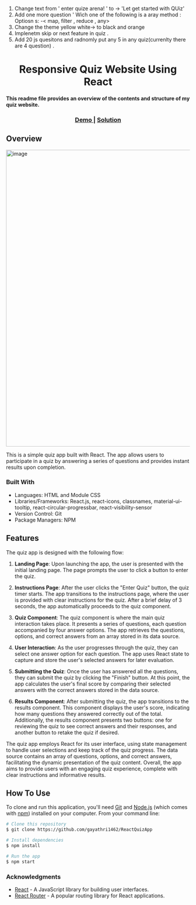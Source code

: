 
1. Change text from ' enter quize arena!  ' to -> 'Let get started with QUiz'
2. Add one more question ' Wich one of the following is a aray method : Optiosn s: -< map, filter , reduce , any>
3. Change  the theme yellow white-> to black and orange  
4. Implenetm skip or  next  feature in quiz .
5. Add 20 js quesitons and radnomly put any 5 in any quiz(currenlty there are 4 question) .

<h1 align="center">Responsive Quiz Website Using React</h1>
<h4>This readme file provides an overview of the contents and structure of my quiz website.</h4>
<div align="center">
  <h3>
    <a href="https://jp3jmn.csb.app/" target="_blank" rel=“noreferrer”>
      Demo
    </a>
    <span> | </span>
    <a href="https://codesandbox.io/s/quizapp-jp3jmn" target="_blank" rel=“noreferrer”>
      Solution
    </a>
  </h3>
</div>

<!-- OVERVIEW -->

## Overview
<img width="811" alt="image" src="https://github.com/gayathri1462/ReactQuizApp/assets/42805318/dd51020f-58ca-48e8-9c0b-b93a83043cc8">
<p>This is a simple quiz app built with React. The app allows users to participate in a quiz by answering a series of questions and provides instant results upon completion.</p>

### Built With
- Languages: HTML and Module CSS
- Libraries/Frameworks: React.js, react-icons, classnames, material-ui-tooltip, react-circular-progressbar, react-visibility-sensor
- Version Control: Git 
- Package Managers: NPM

## Features

The quiz app is designed with the following flow:

1. **Landing Page**: Upon launching the app, the user is presented with the initial landing page. The page prompts the user to click a button to enter the quiz.

2. **Instructions Page**: After the user clicks the "Enter Quiz" button, the quiz timer starts. The app transitions to the instructions page, where the user is provided with clear instructions for the quiz. After a brief delay of 3 seconds, the app automatically proceeds to the quiz component.

3. **Quiz Component**: The quiz component is where the main quiz interaction takes place. It presents a series of questions, each question accompanied by four answer options. The app retrieves the questions, options, and correct answers from an array stored in its data source.

4. **User Interaction**: As the user progresses through the quiz, they can select one answer option for each question. The app uses React state to capture and store the user's selected answers for later evaluation.

5. **Submitting the Quiz**: Once the user has answered all the questions, they can submit the quiz by clicking the "Finish" button. At this point, the app calculates the user's final score by comparing their selected answers with the correct answers stored in the data source.

6. **Results Component**: After submitting the quiz, the app transitions to the results component. This component displays the user's score, indicating how many questions they answered correctly out of the total. Additionally, the results component presents two buttons: one for reviewing the quiz to see correct answers and their responses, and another button to retake the quiz if desired.

The quiz app employs React for its user interface, using state management to handle user selections and keep track of the quiz progress. The data source contains an array of questions, options, and correct answers, facilitating the dynamic presentation of the quiz content. Overall, the app aims to provide users with an engaging quiz experience, complete with clear instructions and informative results.

## How To Use
To clone and run this application, you'll need [Git](https://git-scm.com) and [Node.js](https://nodejs.org/en/download/) (which comes with [npm](http://npmjs.com)) installed on your computer. From your command line:

```bash
# Clone this repository
$ git clone https://github.com/gayathri1462/ReactQuizApp

# Install dependencies
$ npm install

# Run the app
$ npm start
```

### Acknowledgments

- [React](https://reactjs.org/) - A JavaScript library for building user interfaces.
- [React Router](https://reactrouter.com/) - A popular routing library for React applications.

